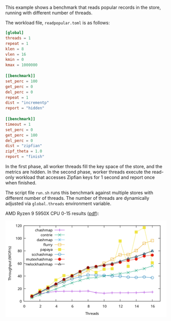This example shows a benchmark that reads popular records in the store, running with different
number of threads.

The workload file, `readpopular.toml` is as follows:

```toml
[global]
threads = 1
repeat = 1
klen = 8
vlen = 16
kmin = 0
kmax = 1000000

[[benchmark]]
set_perc = 100
get_perc = 0
del_perc = 0
repeat = 1
dist = "incrementp"
report = "hidden"

[[benchmark]]
timeout = 1
set_perc = 0
get_perc = 100
del_perc = 0
dist = "zipfian"
zipf_theta = 1.0
report = "finish"
```

In the first phase, all worker threads fill the key space of the store, and the metrics are hidden.
In the second phase, worker threads execute the read-only workload that accesses Zipfian keys for
1 second and report once when finished.

The script file `run.sh` runs this benchmark against multiple stores with different number of
threads. The number of threads are dynamically adjusted via `global.threads` environment variable.

AMD Ryzen 9 5950X CPU 0-15 results ([pdf](readpopular.pdf)):

![readpopular](readpopular.png)
